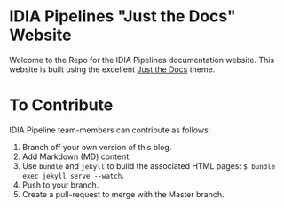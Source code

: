 # IDIA Pipelines "Just the Docs" Website

Welcome to the Repo for the IDIA Pipelines documentation website. This website is built using the
excellent [Just the Docs](https://pmarsceill.github.io/just-the-docs/) theme. 

# To Contribute
IDIA Pipeline team-members can contribute as follows: 
1. Branch off your own version of this blog. 
2. Add Markdown (MD) content.
3. Use `bundle` and `jekyll` to build the associated HTML pages: `$ bundle exec jekyll serve
--watch`.  
4. Push to your branch. 
5. Create a pull-request to merge with the Master branch. 

